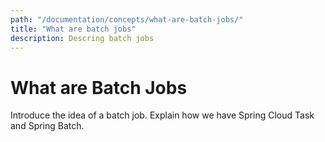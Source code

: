 ```yaml
---
path: "/documentation/concepts/what-are-batch-jobs/"
title: "What are batch jobs"
description: Descring batch jobs
---
```


# What are Batch Jobs

Introduce the idea of a batch job.  Explain how we have Spring Cloud Task and Spring Batch.
